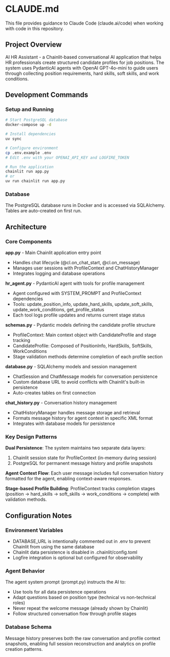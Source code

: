 # CLAUDE.md

This file provides guidance to Claude Code (claude.ai/code) when working with code in this repository.

## Project Overview

AI HR Assistant - a Chainlit-based conversational AI application that helps HR professionals create structured candidate profiles for job positions. The system uses PydanticAI agents with OpenAI GPT-4o-mini to guide users through collecting position requirements, hard skills, soft skills, and work conditions.

## Development Commands

### Setup and Running
```bash
# Start PostgreSQL database
docker-compose up -d

# Install dependencies
uv sync

# Configure environment
cp .env.example .env
# Edit .env with your OPENAI_API_KEY and LOGFIRE_TOKEN

# Run the application
chainlit run app.py
# or
uv run chainlit run app.py
```

### Database
The PostgreSQL database runs in Docker and is accessed via SQLAlchemy. Tables are auto-created on first run.

## Architecture

### Core Components

**app.py** - Main Chainlit application entry point
- Handles chat lifecycle (@cl.on_chat_start, @cl.on_message)
- Manages user sessions with ProfileContext and ChatHistoryManager
- Integrates logging and database operations

**hr_agent.py** - PydanticAI agent with tools for profile management
- Agent configured with SYSTEM_PROMPT and ProfileContext dependencies
- Tools: update_position_info, update_hard_skills, update_soft_skills, update_work_conditions, get_profile_status
- Each tool logs profile updates and returns current stage status

**schemas.py** - Pydantic models defining the candidate profile structure
- ProfileContext: Main context object with CandidateProfile and stage tracking
- CandidateProfile: Composed of PositionInfo, HardSkills, SoftSkills, WorkConditions
- Stage validation methods determine completion of each profile section

**database.py** - SQLAlchemy models and session management
- ChatSession and ChatMessage models for conversation persistence
- Custom database URL to avoid conflicts with Chainlit's built-in persistence
- Auto-creates tables on first connection

**chat_history.py** - Conversation history management
- ChatHistoryManager handles message storage and retrieval
- Formats message history for agent context in specific XML format
- Integrates with database models for persistence

### Key Design Patterns

**Dual Persistence**: The system maintains two separate data layers:
1. Chainlit session state for ProfileContext (in-memory during session)
2. PostgreSQL for permanent message history and profile snapshots

**Agent Context Flow**: Each user message includes full conversation history formatted for the agent, enabling context-aware responses.

**Stage-based Profile Building**: ProfileContext tracks completion stages (position → hard_skills → soft_skills → work_conditions → complete) with validation methods.

## Configuration Notes

### Environment Variables
- DATABASE_URL is intentionally commented out in .env to prevent Chainlit from using the same database
- Chainlit data persistence is disabled in .chainlit/config.toml
- Logfire integration is optional but configured for observability

### Agent Behavior
The agent system prompt (prompt.py) instructs the AI to:
- Use tools for all data persistence operations
- Adapt questions based on position type (technical vs non-technical roles)
- Never repeat the welcome message (already shown by Chainlit)
- Follow structured conversation flow through profile stages

### Database Schema
Message history preserves both the raw conversation and profile context snapshots, enabling full session reconstruction and analytics on profile creation patterns.